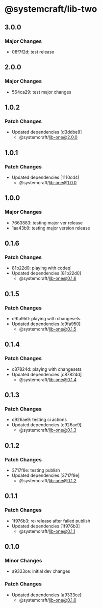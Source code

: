 # @systemcraft/lib-two

## 3.0.0

### Major Changes

- 08f7f2d: test release

## 2.0.0

### Major Changes

- 564ca29: test major changes

## 1.0.2

### Patch Changes

- Updated dependencies [d3ddbe9]
  - @systemcraft/lib-one@2.0.0

## 1.0.1

### Patch Changes

- Updated dependencies [1110cd4]
  - @systemcraft/lib-one@1.0.0

## 1.0.0

### Major Changes

- 7663883: testing major ver release
- 1aa43b9: testing major version release

## 0.1.6

### Patch Changes

- 81b22d0: playing with codeql
- Updated dependencies [81b22d0]
  - @systemcraft/lib-one@0.1.6

## 0.1.5

### Patch Changes

- c9fa950: playing with changesets
- Updated dependencies [c9fa950]
  - @systemcraft/lib-one@0.1.5

## 0.1.4

### Patch Changes

- c87824d: playing with changesets
- Updated dependencies [c87824d]
  - @systemcraft/lib-one@0.1.4

## 0.1.3

### Patch Changes

- c926ae9: testing ci actions
- Updated dependencies [c926ae9]
  - @systemcraft/lib-one@0.1.3

## 0.1.2

### Patch Changes

- 3717f8e: testing publish
- Updated dependencies [3717f8e]
  - @systemcraft/lib-one@0.1.2

## 0.1.1

### Patch Changes

- 1f976b3: re-release after failed publish
- Updated dependencies [1f976b3]
  - @systemcraft/lib-one@0.1.1

## 0.1.0

### Minor Changes

- a9333ce: initial dev changes

### Patch Changes

- Updated dependencies [a9333ce]
  - @systemcraft/lib-one@0.1.0
